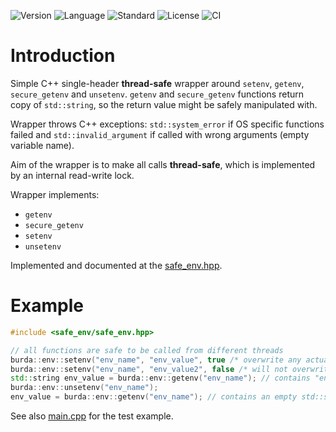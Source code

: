 ![Version](https://img.shields.io/badge/version-1.1.0-blue.svg)
![Language](https://img.shields.io/badge/C++20-blue.svg)
![Standard](https://img.shields.io/badge/POSIX-blue.svg)
![License](https://img.shields.io/badge/license-MIT_License-blue.svg?style=flat)
![CI](https://github.com/karel-burda/safe-env/actions/workflows/c-cpp.yml/badge.svg)

# Introduction
Simple C++ single-header **thread-safe** wrapper around `setenv`, `getenv`, `secure_getenv` and `unsetenv`.
`getenv` and `secure_getenv` functions return copy of `std::string`, so the return value might be safely manipulated with.

Wrapper throws C++ exceptions: `std::system_error` if OS specific functions failed and `std::invalid_argument` if called with wrong arguments (empty variable name).

Aim of the wrapper is to make all calls **thread-safe**, which is implemented by an internal read-write lock.

Wrapper implements:
* `getenv`
* `secure_getenv`
* `setenv`
* `unsetenv`

Implemented and documented at the [safe_env.hpp](include/safe_env/safe_env.hpp).

# Example
```cpp
#include <safe_env/safe_env.hpp>

// all functions are safe to be called from different threads
burda::env::setenv("env_name", "env_value", true /* overwrite any actual environment variable */);
burda::env::setenv("env_name", "env_value2", false /* will not overwrite */);
std::string env_value = burda::env::getenv("env_name"); // contains "env_value"
burda::env::unsetenv("env_name");
env_value = burda::env::getenv("env_name"); // contains an empty std::string
```

See also [main.cpp](main.cpp) for the test example.
